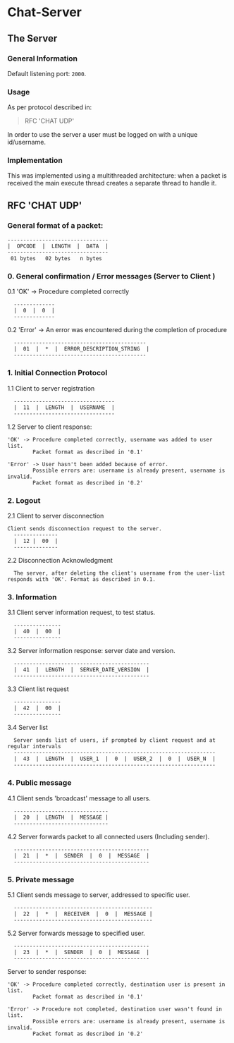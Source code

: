 # Chat-Server

## The Server

### General Information

Default listening port: `2000`.

### Usage 

As per protocol described in:
> RFC 'CHAT UDP'

In order to use the server a user must be logged on with a unique id/username.

### Implementation

This was implemented using a multithreaded architecture: when a packet is received the main execute thread creates a separate thread to handle it.

## RFC 'CHAT UDP'

### General format of a packet:

    --------------------------------
    |  OPCODE  |  LENGTH  |  DATA  |
    --------------------------------
     01 bytes   02 bytes   n bytes
  
  
### 0. General confirmation / Error messages (Server to Client )
  
  0.1 'OK' -> Procedure completed correctly

      -------------
      |  0  |  0  |
      -------------

  0.2 'Error' -> An error was encountered during the completion of procedure

      ------------------------------------------
      |  01  |  *  |  ERROR_DESCRIPTION_STRING  |
      ------------------------------------------


### 1. Initial Connection Protocol

  1.1 Client to server registration

      --------------------------------
      |  11  |  LENGTH  |  USERNAME  |
      --------------------------------

  1.2 Server to client response:

    'OK' -> Procedure completed correctly, username was added to user list.
            Packet format as described in '0.1'

    'Error' -> User hasn't been added because of error.
            Possible errors are: username is already present, username is invalid.
            Packet format as described in '0.2'
  
### 2. Logout 
  
  2.1 Client to server disconnection
      
    Client sends disconnection request to the server.
      --------------
      |  12 |  00  |
      --------------
      
  2.2 Disconnection Acknowledgment
      
      The server, after deleting the client's username from the user-list responds with 'OK'. Format as described in 0.1.
      
    
### 3. Information
  
  3.1 Client server information request, to test status.
  
      ---------------
      |  40  |  00  |
      ---------------
      
  3.2 Server information response: server date and version.
    
      -------------------------------------------
      |  41  |  LENGTH  |  SERVER_DATE_VERSION  |
      -------------------------------------------
   
  3.3 Client list request 
  
      ---------------
      |  42  |  00  |
      ---------------
 
  3.4 Server list 
      
      Server sends list of users, if prompted by client request and at regular intervals
      ----------------------------------------------------------------
      |  43  |  LENGTH  |  USER_1  |  0  |  USER_2  |  0  |  USER_N  |
      ----------------------------------------------------------------
       

### 4. Public message

  4.1 Client sends 'broadcast' message to all users.
  
      ------------------------------
      |  20  |  LENGTH  |  MESSAGE |
      ------------------------------
      
  4.2 Server forwards packet to all connected users (Including sender).
  
      -------------------------------------------
      |  21  |  *  |  SENDER  |  0  |  MESSAGE  |
      -------------------------------------------
 

### 5. Private message 
      
  5.1 Client sends message to server, addressed to specific user.

      --------------------------------------------
      |  22  |  *  |  RECEIVER  |  0  |  MESSAGE |
      --------------------------------------------
      
  5.2 Server forwards message to specified user.
      
      -------------------------------------------
      |  23  |  *  |  SENDER  |  0  |  MESSAGE  | 
      -------------------------------------------

  Server to sender response:

    'OK' -> Procedure completed correctly, destination user is present in list.
            Packet format as described in '0.1'

    'Error' -> Procedure not completed, destination user wasn't found in list.
            Possible errors are: username is already present, username is invalid.
            Packet format as described in '0.2'
